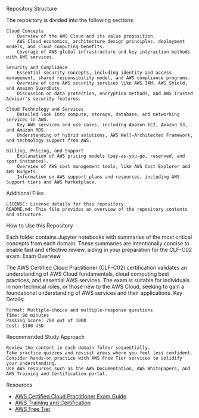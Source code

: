Repository Structure

The repository is divided into the following sections:

    Cloud Concepts
        Overview of the AWS Cloud and its value proposition.
        AWS Cloud economics, architecture design principles, deployment models, and cloud computing benefits.
        Coverage of AWS global infrastructure and key interaction methods with AWS services.

    Security and Compliance
        Essential security concepts, including identity and access management, shared responsibility model, and AWS compliance programs.
        Overview of core AWS security services like AWS IAM, AWS Shield, and Amazon GuardDuty.
        Discussion on data protection, encryption methods, and AWS Trusted Advisor's security features.

    Cloud Technology and Services
        Detailed look into compute, storage, database, and networking services in AWS.
        Key AWS services and use cases, including Amazon EC2, Amazon S3, and Amazon RDS.
        Understanding of hybrid solutions, AWS Well-Architected Framework, and technology support from AWS.

    Billing, Pricing, and Support
        Explanation of AWS pricing models (pay-as-you-go, reserved, and spot instances).
        Overview of AWS cost management tools, like AWS Cost Explorer and AWS Budgets.
        Information on AWS support plans and resources, including AWS Support tiers and AWS Marketplace.

Additional Files

    LICENSE: License details for this repository.
    README.md: This file provides an overview of the repository contents and structure.

How to Use this Repository

Each folder contains Jupyter notebooks with summaries of the most critical concepts from each domain. These summaries are intentionally concise to enable fast and effective review, aiding in your preparation for the CLF-C02 exam.
Exam Overview

The AWS Certified Cloud Practitioner (CLF-C02) certification validates an understanding of AWS Cloud fundamentals, cloud computing best practices, and essential AWS services. The exam is suitable for individuals in non-technical roles, or those new to the AWS Cloud, seeking to gain a foundational understanding of AWS services and their applications.
Key Details:

    Format: Multiple-choice and multiple-response questions
    Time: 90 minutes
    Passing Score: 700 out of 1000
    Cost: $100 USD

Recommended Study Approach

    Review the content in each domain folder sequentially.
    Take practice quizzes and revisit areas where you feel less confident.
    Consider hands-on practice with AWS Free Tier services to solidify your understanding.
    Use AWS resources such as the AWS Documentation, AWS Whitepapers, and AWS Training and Certification portal.

Resources

<ul>
    <li><a href="https://aws.amazon.com/certification/certified-cloud-practitioner/" target="_blank">AWS Certified Cloud Practitioner Exam Guide</a></li>
    <li><a href="https://aws.amazon.com/training/" target="_blank">AWS Training and Certification</a></li>
    <li><a href="https://aws.amazon.com/free/" target="_blank">AWS Free Tier</a></li>
</ul>
